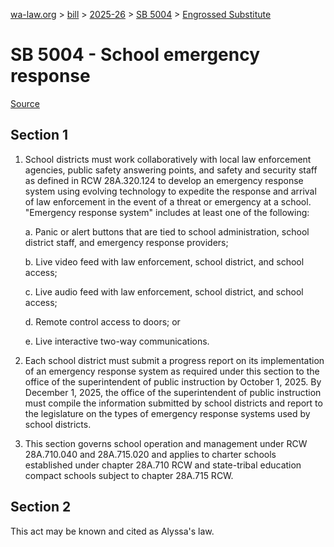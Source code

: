 [wa-law.org](/) > [bill](/bill/) > [2025-26](/bill/2025-26/) > [SB 5004](/bill/2025-26/sb/5004/) > [Engrossed Substitute](/bill/2025-26/sb/5004/S.E/)

# SB 5004 - School emergency response

[Source](http://lawfilesext.leg.wa.gov/biennium/2025-26/Pdf/Bills/Senate%20Bills/5004-S.E.pdf)

## Section 1
1. School districts must work collaboratively with local law enforcement agencies, public safety answering points, and safety and security staff as defined in RCW 28A.320.124 to develop an emergency response system using evolving technology to expedite the response and arrival of law enforcement in the event of a threat or emergency at a school. "Emergency response system" includes at least one of the following:

    a. Panic or alert buttons that are tied to school administration, school district staff, and emergency response providers;

    b. Live video feed with law enforcement, school district, and school access;

    c. Live audio feed with law enforcement, school district, and school access;

    d. Remote control access to doors; or

    e. Live interactive two-way communications.

2. Each school district must submit a progress report on its implementation of an emergency response system as required under this section to the office of the superintendent of public instruction by October 1, 2025. By December 1, 2025, the office of the superintendent of public instruction must compile the information submitted by school districts and report to the legislature on the types of emergency response systems used by school districts.

3. This section governs school operation and management under RCW 28A.710.040 and 28A.715.020 and applies to charter schools established under chapter 28A.710 RCW and state-tribal education compact schools subject to chapter 28A.715 RCW.

## Section 2
This act may be known and cited as Alyssa's law.
